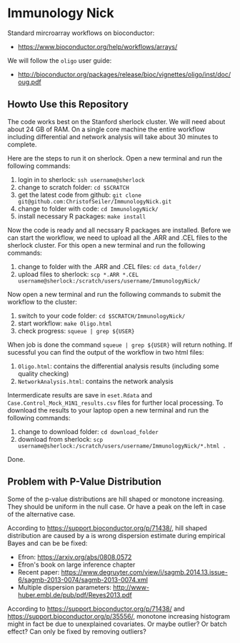 # Immunology Nick

Standard mircroarray workflows on bioconductor:

* https://www.bioconductor.org/help/workflows/arrays/

We will follow the ``oligo`` user guide:

* http://bioconductor.org/packages/release/bioc/vignettes/oligo/inst/doc/oug.pdf

## Howto Use this Repository

The code works best on the Stanford sherlock cluster. We will need about about 24 GB of RAM. On a single core machine the entire workflow including differential and network analysis will take about 30 minutes to complete.

Here are the steps to run it on sherlock. Open a new terminal and run the following commands:

1. login in to sherlock: ``ssh username@sherlock``
2. change to scratch folder: ``cd $SCRATCH``
3. get the latest code from github: ``git clone git@github.com:ChristofSeiler/ImmunologyNick.git``
4. change to folder with code: ``cd ImmunologyNick/``
5. install necessary R packages: ``make install``

Now the code is ready and all necssary R packages are installed. Before we can start the workflow, we need to upload all the .ARR and .CEL files to the sherlock cluster. For this open a new terminal and run the following commands:

1. change to folder with the .ARR and .CEL files: ``cd data_folder/``
2. upload files to sherlock: ``scp *.ARR *.CEL username@sherlock:/scratch/users/username/ImmunologyNick/``

Now open a new terminal and run the following commands to submit the workflow to the cluster:

1. switch to your code folder: ``cd $SCRATCH/ImmunologyNick/``
2. start workflow: ``make Oligo.html``
3. check progress: ``squeue | grep ${USER}``

When job is done the command ``squeue | grep ${USER}`` will return nothing. If sucessful you can find the output of the workflow in two html files:

1. ``Oligo.html``: contains the differential analysis results (including some quality checking)
2. ``NetworkAnalysis.html``: contains the network analysis

Intermerdicate results are save in ``eset.Rdata`` and ``Case.Control_Mock_H1N1_results.csv`` files for further local processing. To download the results to your laptop open a new terminal and run the following commands:

1. change to download folder: ``cd download_folder``
2. download from sherlock: ``scp username@sherlock:/scratch/users/username/ImmunologyNick/*.html .``

Done.

## Problem with P-Value Distribution

Some of the p-value distributions are hill shaped or monotone increasing. They should be uniform in the null case. Or have a peak on the left in case of the alternative case.

According to https://support.bioconductor.org/p/71438/, hill shaped distribution are caused by a is wrong dispersion estimate during empirical Bayes and can be be fixed:

* Efron: https://arxiv.org/abs/0808.0572
* Efron's book on large inference chapter 
* Recent paper: https://www.degruyter.com/view/j/sagmb.2014.13.issue-6/sagmb-2013-0074/sagmb-2013-0074.xml
* Multiple dispersion parameters: http://www-huber.embl.de/pub/pdf/Reyes2013.pdf

According to https://support.bioconductor.org/p/71438/ and https://support.bioconductor.org/p/35556/, monotone increasing histogram might in fact be due to unexplained covariates. Or maybe outlier? Or batch effect? Can only be fixed by removing outliers?

